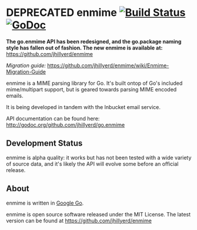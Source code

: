 DEPRECATED enmime [![Build Status](https://travis-ci.org/jhillyerd/go.enmime.png?branch=master)][Build Status] [![GoDoc](https://godoc.org/github.com/jhillyerd/go.enmime?status.png)][GoDoc]
======

**The go.enmime API has been redesigned, and the go.package naming style has fallen out of fashion.
The new enmime is available at:** https://github.com/jhillyerd/enmime

*Migration guide:*
https://github.com/jhillyerd/enmime/wiki/Enmime-Migration-Guide

enmime is a MIME parsing library for Go.  It's built ontop of Go's included mime/multipart
support, but is geared towards parsing MIME encoded emails.

It is being developed in tandem with the Inbucket email service.

API documentation can be found here:
http://godoc.org/github.com/jhillyerd/go.enmime

Development Status
------------------
enmime is alpha quality: it works but has not been tested with a wide variety of source data,
and it's likely the API will evolve some before an official release.

About
-----
enmime is written in [Google Go][Golang].

enmime is open source software released under the MIT License.  The latest
version can be found at https://github.com/jhillyerd/enmime

[Build Status]: https://travis-ci.org/jhillyerd/go.enmime
[GoDoc]:        https://godoc.org/github.com/jhillyerd/go.enmime
[Golang]:       http://golang.org/
